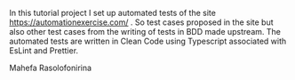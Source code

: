 In this tutorial project I set up automated tests of the site https://automationexercise.com/ . So test cases proposed in the site but also other test cases from the writing of tests in BDD made upstream. The automated tests are written in Clean Code using Typescript associated with EsLint and Prettier.

Mahefa Rasolofonirina